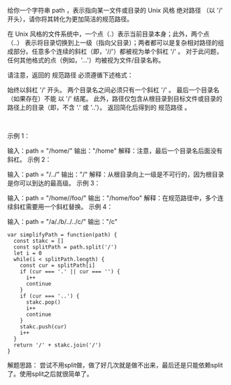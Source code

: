 给你一个字符串 path ，表示指向某一文件或目录的 Unix 风格 绝对路径 （以 '/' 开头），请你将其转化为更加简洁的规范路径。

在 Unix 风格的文件系统中，一个点（.）表示当前目录本身；此外，两个点 （..） 表示将目录切换到上一级（指向父目录）；两者都可以是复杂相对路径的组成部分。任意多个连续的斜杠（即，'//'）都被视为单个斜杠 '/' 。 对于此问题，任何其他格式的点（例如，'...'）均被视为文件/目录名称。

请注意，返回的 规范路径 必须遵循下述格式：

始终以斜杠 '/' 开头。
两个目录名之间必须只有一个斜杠 '/' 。
最后一个目录名（如果存在）不能 以 '/' 结尾。
此外，路径仅包含从根目录到目标文件或目录的路径上的目录（即，不含 '.' 或 '..'）。
返回简化后得到的 规范路径 。

 

示例 1：

输入：path = "/home/"
输出："/home"
解释：注意，最后一个目录名后面没有斜杠。
示例 2：

输入：path = "/../"
输出："/"
解释：从根目录向上一级是不可行的，因为根目录是你可以到达的最高级。
示例 3：

输入：path = "/home//foo/"
输出："/home/foo"
解释：在规范路径中，多个连续斜杠需要用一个斜杠替换。
示例 4：

输入：path = "/a/./b/../../c/"
输出："/c"

```
var simplifyPath = function(path) {
  const stakc = []
  const splitPath = path.split('/')
  let i = 0
  while(i < splitPath.length) {
    const cur = splitPath[i]
    if (cur === '.' || cur === '') {
      i++
      continue
    }
    if (cur === '..') {
      stakc.pop()
      i++
      continue
    }
    stakc.push(cur)
    i++
  }
  return '/' + stakc.join('/')
}
```

解题思路： 尝试不用split做，做了好几次就是做不出来，最后还是只能依赖split了。使用split之后就很简单了。